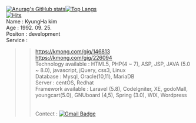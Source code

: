 [![Anurag's GitHub stats](https://github-readme-stats.vercel.app/api?username=Flowerkh&theme=onedark)](https://github.com/anuraghazra/github-readme-stats)[![Top Langs](https://github-readme-stats.vercel.app/api/top-langs/?username=Flowerkh&layout=compact&theme=onedark)](https://github.com/anuraghazra/github-readme-stats)
<br/>
[![Hits](https://hits.seeyoufarm.com/api/count/incr/badge.svg?url=https://github.com/Flowerkh/%2Fhit-counter&count_bg=%2379C83D&title_bg=%23555555&icon=&icon_color=%23E7E7E7&title=hits&edge_flat=false)](https://hits.seeyoufarm.com)
<br/>
Name : KyungHa kim <br/>
Age : 1992. 09. 25.<br/>
Positon : development<br/>
Service :<br/>
 >> https://kmong.com/gig/146813<br/>
 >> https://kmong.com/gig/226094<br/>
Technology available : HTML5, PHP(4 ~ 7), ASP, JSP, JAVA (5.0 ~ 8.0), javascript, jQuery, css3, Linux<br/>
Database : Mysql, Oracle(10,11), MariaDB<br/>
Server : centOS, Redhat<br/>
Framework available : Laravel (5.8), CodeIgniter, XE, godoMall, youngcart(5.0), GNUboard (4,5), Spring (3.0), WIX, Wordpress
<br/><br/><br/>
Contect : [![Gmail Badge](https://img.shields.io/badge/Gmail-d14836?style=flat-square&logo=Gmail&logoColor=white&link=mailto:qbxlrudgk1@gmail.com)](mailto:qbxlrudgk1@gmail.com)





